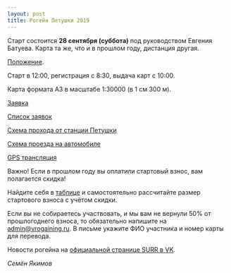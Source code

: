 ```yaml
---
layout: post
title: Рогейн Петушки 2019
---
```


Старт состоится **28 сентября (суббота)** под руководством Евгения Батуева. Карта та же, что и в прошлом году, дистанция другая.

[Положение](https://docs.google.com/document/d/1xjgXllj-WTP5odIsgJATstaDevzGz_kWBnCLDs8vEb8). 

Старт в 12:00, регистрация с 8:30, выдача карт с 10:00.

Карта формата А3 в масштабе 1:30000 (в 1 см 300 м).

[Заявка](https://docs.google.com/forms/d/e/1FAIpQLSe604yHqEQo3HvptudfEVCd1v-bl4hT76E4Idv0E07VO30CmA/viewform)

[Список заявок](https://docs.google.com/spreadsheets/d/1ETNVOkWNXtUjjMxPhvPujf6hBiNqV7rXjRUijYXeKwQ)

[Схема прохода от станции Петушки](https://nakarte.me/#m=14/55.90467/39.45997&l=O&nktl=HAqe8mPPO_EKtYWDDH4RUA)

[Схема проезда на автомобиле](https://nakarte.me/#m=13/55.91545/39.46049&l=O&nktl=vquiJLCOCsqENGXuyhy1UA)

[GPS трансляция](http://viewer.o-gps-center.ru/viewer/event/6483/)

Важно! Если в прошлом году вы оплатили стартовый взнос, вам полагается скидка!

Найдите себя в [таблице](https://docs.google.com/spreadsheets/d/1snUcehdtb4lZaa_0RqihlxqzF6ttbKwmUhbLh7WqZ5Q/edit?usp=sharing) 
и самостоятельно рассчитайте размер стартового взноса с учётом скидки.

Если вы не собираетесь участвовать, и мы вам не вернули 50% от прошлогоднего взноса, 
то обязательно напишите на [admin@vrogaining.ru](mailto:admin@vrogaining.ru). 
В письме укажите ФИО участника и номер карты для перевода.

Новости рогейна на [официальной странице SURR в VK](https://vk.com/s_u_r_r). 

<div id="vk_post_-169009251_253"></div>
<script type="text/javascript" src="https://vk.com/js/api/openapi.js?162"></script>
<script type="text/javascript">
  (function() {
    VK.Widgets.Post("vk_post_-169009251_253", -169009251, 253, 'hFgi8JwDId0vcRVfSh4EfBTR22c');
  }());
</script>


*Семён Якимов*

